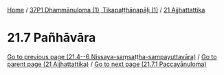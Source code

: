 
[Home](/) / [37P1 Dhammānuloma (1), Tikapaṭṭhānapāḷi (1)](../../37P1.md) / [21 Ajjhattattika](../21.md)

# 21.7 Pañhāvāra


[Go to previous page (21.4--6 Nissaya-saṃsaṭṭha-sampayuttavāra)](21.4--6.md) / [Go to parent page (21 Ajjhattattika)](../21.md) / [Go to next page (21.7.1 Paccayānuloma)](21.7/21.7.1.md)



